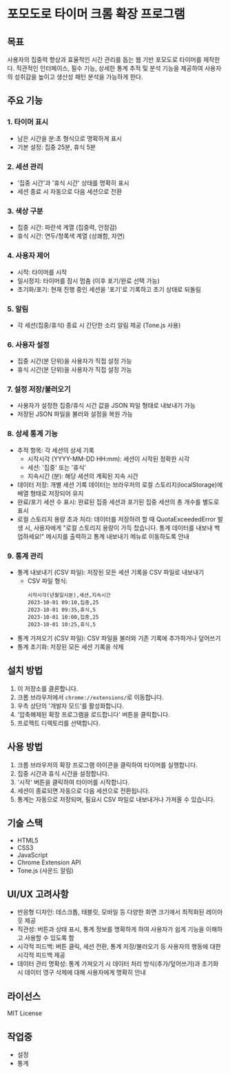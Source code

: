 # 포모도로 타이머 크롬 확장 프로그램

## 목표
사용자의 집중력 향상과 효율적인 시간 관리를 돕는 웹 기반 포모도로 타이머를 제작한다.
직관적인 인터페이스, 필수 기능, 상세한 통계 추적 및 분석 기능을 제공하여 사용자의 성취감을 높이고 생산성 패턴 분석을 가능하게 한다.

## 주요 기능

### 1. 타이머 표시
- 남은 시간을 분:초 형식으로 명확하게 표시
- 기본 설정: 집중 25분, 휴식 5분

### 2. 세션 관리
- '집중 시간'과 '휴식 시간' 상태를 명확히 표시
- 세션 종료 시 자동으로 다음 세션으로 전환

### 3. 색상 구분
- 집중 시간: 파란색 계열 (집중력, 안정감)
- 휴식 시간: 연두/청록색 계열 (상쾌함, 자연)

### 4. 사용자 제어
- 시작: 타이머를 시작
- 일시정지: 타이머를 잠시 멈춤 (이후 포기/완료 선택 가능)
- 초기화/포기: 현재 진행 중인 세션을 '포기'로 기록하고 초기 상태로 되돌림

### 5. 알림
- 각 세션(집중/휴식) 종료 시 간단한 소리 알림 제공 (Tone.js 사용)

### 6. 사용자 설정
- 집중 시간(분 단위)을 사용자가 직접 설정 가능
- 휴식 시간(분 단위)을 사용자가 직접 설정 가능

### 7. 설정 저장/불러오기
- 사용자가 설정한 집중/휴식 시간 값을 JSON 파일 형태로 내보내기 가능
- 저장된 JSON 파일을 불러와 설정을 복원 가능

### 8. 상세 통계 기능
- 추적 항목: 각 세션의 상세 기록
  - 시작시각 (YYYY-MM-DD HH:mm): 세션이 시작된 정확한 시각
  - 세션: '집중' 또는 '휴식'
  - 지속시간 (분): 해당 세션의 계획된 지속 시간
- 데이터 저장: 개별 세션 기록 데이터는 브라우저의 로컬 스토리지(localStorage)에 배열 형태로 저장되어 유지
- 완료/포기 세션 수 표시: 완료된 집중 세션과 포기된 집중 세션의 총 개수를 별도로 표시
- 로컬 스토리지 용량 초과 처리: 데이터를 저장하려 할 때 QuotaExceededError 발생 시, 사용자에게 "로컬 스토리지 용량이 가득 찼습니다. 통계 데이터를 내보내 백업하세요!" 메시지를 출력하고 통계 내보내기 메뉴로 이동하도록 안내

### 9. 통계 관리
- 통계 내보내기 (CSV 파일): 저장된 모든 세션 기록을 CSV 파일로 내보내기
  - CSV 파일 형식:
    ```
    시작시각(년월일시분),세션,지속시간
    2023-10-01 09:10,집중,25
    2023-10-01 09:35,휴식,5
    2023-10-01 10:00,집중,25
    2023-10-01 10:25,휴식,5
    ```
- 통계 가져오기 (CSV 파일): CSV 파일을 불러와 기존 기록에 추가하거나 덮어쓰기
- 통계 초기화: 저장된 모든 세션 기록을 삭제

## 설치 방법

1. 이 저장소를 클론합니다.
2. 크롬 브라우저에서 `chrome://extensions/`로 이동합니다.
3. 우측 상단의 '개발자 모드'를 활성화합니다.
4. '압축해제된 확장 프로그램을 로드합니다' 버튼을 클릭합니다.
5. 프로젝트 디렉토리를 선택합니다.

## 사용 방법

1. 크롬 브라우저의 확장 프로그램 아이콘을 클릭하여 타이머를 실행합니다.
2. 집중 시간과 휴식 시간을 설정합니다.
3. '시작' 버튼을 클릭하여 타이머를 시작합니다.
4. 세션이 종료되면 자동으로 다음 세션으로 전환됩니다.
5. 통계는 자동으로 저장되며, 필요시 CSV 파일로 내보내거나 가져올 수 있습니다.

## 기술 스택

- HTML5
- CSS3
- JavaScript
- Chrome Extension API
- Tone.js (사운드 알림)

## UI/UX 고려사항
- 반응형 디자인: 데스크톱, 태블릿, 모바일 등 다양한 화면 크기에서 최적화된 레이아웃 제공
- 직관성: 버튼과 상태 표시, 통계 정보를 명확하게 하여 사용자가 쉽게 기능을 이해하고 사용할 수 있도록 함
- 시각적 피드백: 버튼 클릭, 세션 전환, 통계 저장/불러오기 등 사용자의 행동에 대한 시각적 피드백 제공
- 데이터 관리 명확성: 통계 가져오기 시 데이터 처리 방식(추가/덮어쓰기)과 초기화 시 데이터 영구 삭제에 대해 사용자에게 명확히 안내

## 라이선스

MIT License 


##  작업중
- 설정
- 통계